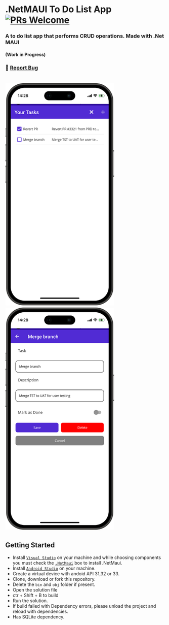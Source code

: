 # .NetMAUI To Do List App [![PRs Welcome](https://img.shields.io/badge/PRs-welcome-brightgreen.svg?style=flat-square)](http://makeapullrequest.com)
<h3> A to do list app that performs CRUD operations. Made with .Net MAUI </h3>
<h4>(Work in Progress)</h4>
<h3 align="left">
    🔹
    <a href="https://github.com/OudomMunint/.NetMAUI-To-Do-List-App/issues">Report Bug</a> &nbsp; &nbsp;
</h3>
<h1 float="center">
  <img src="/iphone14.png" style="height:700px; width:340" />
  <img src="/iphone142.png" style="height:700px; width:340" />
</h1>

## Getting Started
- Install <a href="https://visualstudio.microsoft.com/downloads/" target="_blank">`Visual Studio`</a> on your machine and while choosing components you must check the <a href="https://dotnet.microsoft.com/en-us/learn/maui/first-app-tutorial/install" target="_blank">`.NetMaui`</a> box to install .NetMaui.
- Install <a href="https://developer.android.com/studio?gclid=Cj0KCQiAnNacBhDvARIsABnDa6-EYNc5MIjFoAruujioi9l-gjeu8JVsJd_aqCGGhImxOZkFyoo_woYaAoOCEALw_wcB&gclsrc=aw.ds" target="_blank">`Android Studio`</a> on your machine.
- Create a virtual device with andoid API 31,32 or 33.
- Clone, download or fork this repository.
- Delete the `bin` and `obj` folder if present.
- Open the solution file
- ctr + Shift + B to build
- Run the solution.
- If build failed with Dependency errors, please unload the project and reload with dependencies.
- Has SQLite dependency.
